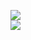 [![](https://img.shields.io/badge/Made%20With-Github%20Spray-lightgrey.svg?style=for-the-badge&logo=github)](https://github.com/Annihil/github-spray#6733)  
[![](https://i.imgur.com/2DrTn0Z.gif)](https://github.com/Annihil/github-spray)